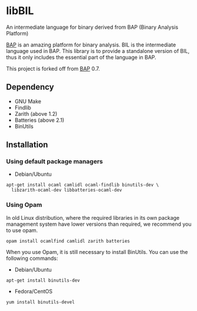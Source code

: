 libBIL
======

An intermediate language for binary derived from BAP (Binary Analysis Platform)

[BAP](http://bap.ece.cmu.edu/) is an amazing platform for binary analysis. BIL
is the intermediate language used in BAP. This library is to provide a
standalone version of BIL, thus it only includes the essential part of the
language in BAP.

This project is forked off from [BAP](http://bap.ece.cmu.edu/) 0.7.

Dependency
----------

* GNU Make
* Findlib
* Zarith (above 1.2)
* Batteries (above 2.1)
* BinUtils

Installation
------------

### Using default package managers

* Debian/Ubuntu

```
apt-get install ocaml camlidl ocaml-findlib binutils-dev \
  libzarith-ocaml-dev libbatteries-ocaml-dev
```

### Using Opam

In old Linux distribution, where the required libraries in its own package
management system have lower versions than required, we recommend you to use
opam.

```
opam install ocamlfind camlidl zarith batteries
```

When you use Opam, it is still necessary to install BinUtils. You can use the
following commands:

* Debian/Ubuntu

```
apt-get install binutils-dev
```

* Fedora/CentOS

```
yum install binutils-devel
```
